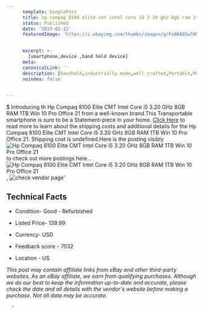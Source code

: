 ```yaml
---
      template: SinglePost
      title: hp compaq 8100 elite cmt intel core i5 3 20 ghz 8gb ram 1tb win 10 pro office 21
      status: Published
      date: '2023-02-12'
      featuredImage: 'https://i.ebayimg.com/thumbs/images/g/Fv8AAOSw7ANirz5K/s-l225.jpg'
       

      excerpt: >-
        [smartphone,device ,hand held device]
      meta:
      canonicalLink: ''
      description: [handheld,industrially made,well crafted,Portable,Mobile,Compact,Convenient,Lightweight,Maneuverable,Man-portable,Miniature,Carriable,Hand-held,Light,Holdable,Transportable,Mobile device,Pocket-sized,On-the-go,Wireless,Cordless,Compact size,Convenient size, smartphone,device ,hand held device]
      noindex: false
      

---
```

$
      Introducing th Hp Compaq 8100 Elite CMT Intel Core i5 3.20 GHz 8GB RAM 1TB Win 10 Pro Office 21 from a well-known brand.This Transportable smartphone is sure to be a Statement-piece in your home. [Click Here](https://www.ebay.com/itm/284862507470?hash=item425320e9ce%3Ag%3AFv8AAOSw7ANirz5K&mkevt=1&mkcid=1&mkrid=711-53200-19255-0&campid=%253CePNCampaignId%253E&customid=%253CreferenceId%253E&toolid=10049) to read more to learn about the shipping costs and additional details for the Hp Compaq 8100 Elite CMT Intel Core i5 3.20 GHz 8GB RAM 1TB Win 10 Pro Office 21. Shipping cost is undefined.Here is the posting visibly ![Hp Compaq 8100 Elite CMT Intel Core i5 3.20 GHz 8GB RAM 1TB Win 10 Pro Office 21](https://i.ebayimg.com/thumbs/images/g/Fv8AAOSw7ANirz5K/s-l225.jpg) to check out more postings here... ![Hp Compaq 8100 Elite CMT Intel Core i5 3.20 GHz 8GB RAM 1TB Win 10 Pro Office 21](https://i.ebayimg.com/images/g/Fv8AAOSw7ANirz5K/s-l960.jpg), ![check vendor page](https://origin-galleryplus.ebayimg.com/ws/web/284862507470_2_0_1/225x225.jpg,https://origin-galleryplus.ebayimg.com/ws/web/284862507470_3_0_1/225x225.jpg)'

      

 ## Technical Facts 



     
      

 - Condition- Good - Refurbished 


      

 - Listed Price- 139.99 


      

 - Currency- USD 


      

 - Feedback score - 7032 


      

 - Location - US 


      
      

 *_This post may contain affiliate links from eBay and other third-party websites. As an eBay affiliate, we earn from qualifying purchases. Although we do our best to keep the information up-to-date and accurate, please check the date and all details with the vendor's website before making a purchase. Not all data may be accurate._*




      -
